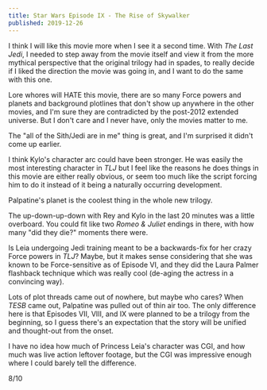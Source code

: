 ```yaml
---
title: Star Wars Episode IX - The Rise of Skywalker
published: 2019-12-26
---
```


I think I will like this movie more when I see it a second time. With _The Last Jedi_, I needed to step away from the movie itself and view it from the more mythical perspective that the original trilogy had in spades, to really decide if I liked the direction the movie was going in, and I want to do the same with this one.

Lore whores will HATE this movie, there are so many Force powers and planets and background plotlines that don't show up anywhere in the other movies, and I'm sure they are contradicted by the post-2012 extended universe. But I don't care and I never have, only the movies matter to me.

The "all of the Sith/Jedi are in me" thing is great, and I'm surprised it didn't come up earlier.

I think Kylo's character arc could have been stronger. He was easily the most interesting character in _TLJ_ but I feel like the reasons he does things in this movie are either really obvious, or seem too much like the script forcing him to do it instead of it being a naturally occurring development.

Palpatine's planet is the coolest thing in the whole new trilogy.

The up-down-up-down with Rey and Kylo in the last 20 minutes was a little overboard. You could fit like two _Romeo & Juliet_ endings in there, with how many "did they die?" moments there were.

Is Leia undergoing Jedi training meant to be a backwards-fix for her crazy Force powers in _TLJ_? Maybe, but it makes sense considering that she was known to be Force-sensitive as of Episode VI, and they did the Laura Palmer flashback technique which was really cool (de-aging the actress in a convincing way).

Lots of plot threads came out of nowhere, but maybe who cares? When _TESB_ came out, Palpatine was pulled out of thin air too. The only difference here is that Episodes VII, VIII, and IX were planned to be a trilogy from the beginning, so I guess there's an expectation that the story will be unified and thought-out from the onset.

I have no idea how much of Princess Leia's character was CGI, and how much was live action leftover footage, but the CGI was impressive enough where I could barely tell the difference.

8/10
